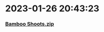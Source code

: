 # 2023-01-26 20:43:23

### [Bamboo Shoots.zip](https://raw.githubusercontent.com/Sam5440/Genshin_Impact_Teleport_Files/main/ManualCollectPoint/%5BOld%5DTeleportsALL%28Version_2.8%29/English/Locs/Bamboo%20Shoots/Bamboo%20Shoots.zip)

